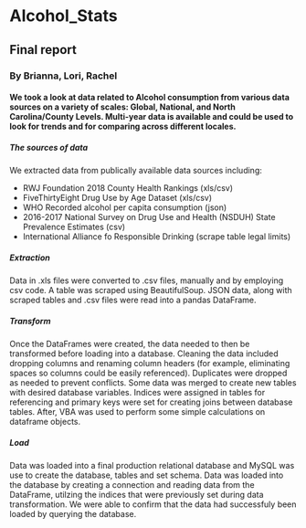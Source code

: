 # Alcohol_Stats

## Final report

### By Brianna, Lori, Rachel

#### We took a look at data related to Alcohol consumption from various data sources on a variety of scales: Global, National, and North Carolina/County Levels. Multi-year data is available and could be used to look for trends and for comparing across different locales. 

##### The sources of data 
We extracted data from publically available data sources including:
 - RWJ Foundation 2018 County Health Rankings (xls/csv)
 - FiveThirtyEight Drug Use by Age Dataset (xls/csv)
 - WHO Recorded alcohol per capita consumption (json)
 - 2016-2017 National Survey on Drug Use and Health (NSDUH) State Prevalence Estimates (csv)
 - International Alliance fo Responsible Drinking (scrape table legal limits)

##### **Extraction**
Data in .xls files were converted to .csv files, manually and by employing csv code. A table was scraped using BeautifulSoup. JSON data, along with scraped tables and .csv files were read into a pandas DataFrame.


##### **Transform**

Once the DataFrames were created, the data needed to then be transformed before loading into a database. Cleaning the data included dropping columns and renaming column headers (for example, eliminating spaces so columns could be easily referenced). Duplicates were dropped as needed to prevent conflicts. Some data was merged to create new tables with desired database variables. Indices were assigned in tables for referencing and primary keys were set for creating joins between database tables. After, VBA was used to perform some simple calculations on dataframe objects. 

##### **Load**

Data was loaded into a final production relational database and MySQL was use to create the database, tables and set schema. Data was loaded into the database by creating a connection and reading data from the DataFrame, utilzing the indices that were previously set during data transformation. We were able to confirm that the data had successfuly been loaded by querying the database. 

